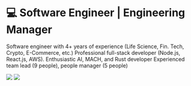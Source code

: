 # 💻 Software Engineer | Engineering Manager

Software engineer with 4+ years of experience (Life Science, Fin. Tech, Crypto, E-Commerce, etc.)
Professional full-stack developer (Node.js, React.js, AWS). Enthusiastic AI, MACH, and Rust developer
Experienced team lead (9 people), people manager (5 people)

<p>
  <a target="_blank" href="https://t.me/denstuk"><img src="https://img.shields.io/badge/-Telegram-FFF?style=for-the-badge&logo=telegram&logoColor=27A0D9"></img></a>
  <a target="_blank" href="mailto:den.stuk00@gmail.com"><img src="https://img.shields.io/badge/-Gmail-D14836?style=for-the-badge&logo=Gmail&logoColor=white"></img></a>
</p> 
